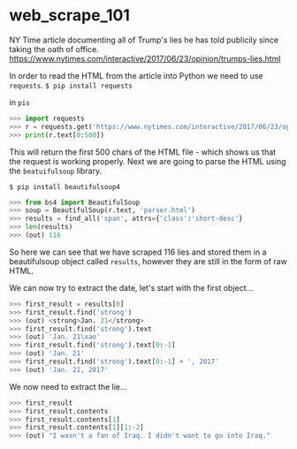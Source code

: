 # web_scrape_101

NY Time article documenting all of Trump's lies he has told publicily since taking the oath of office.
https://www.nytimes.com/interactive/2017/06/23/opinion/trumps-lies.html

In order to read the HTML from the article into Python we need to use `requests`.
`$ pip install requests`

in `pis`

```python
>>> import requests
>>> r = requests.get('https://www.nytimes.com/interactive/2017/06/23/opinion/trumps-lies.html')
>>> print(r.text[0:500])
```
This will return the first 500 chars of the HTML file - which shows us that the request is working properly.
Next we are going to parse the HTML using the `beatuifulsoup` library. 

`$ pip install beautifulsoup4`

```python
>>> from bs4 import BeautifulSoup
>>> soup = BeautifulSoup(r.text, 'parser.html')
>>> results = find_all('span', attrs={'class':'short-desc'}
>>> len(results)
>>> (out) 116
```

So here we can see that we have scraped 116 lies and stored them in a beautifulsoup object called `results`, however they are still in the form of raw HTML.

We can now try to extract the date, let's start with the first object...

```python
>>> first_result = results[0]
>>> first_result.find('strong')
>>> (out) <strong>Jan. 21</strong>
>>> first_result.find('strong').text
>>> (out) 'Jan. 21\xao'
>>> first_result.find('strong').text[0:-1]
>>> (out) 'Jan. 21'
>>> first_result.find('strong').text[0:-1] + ', 2017'
>>> (out) 'Jan. 21, 2017'
```

We now need to extract the lie...

```python
>>> first_result
>>> first_result.contents
>>> first_result.contents[1]
>>> first_result.contents[1][1:-2]
>>> (out) "I wasn't a fan of Iraq. I didn't want to go into Iraq."
```

